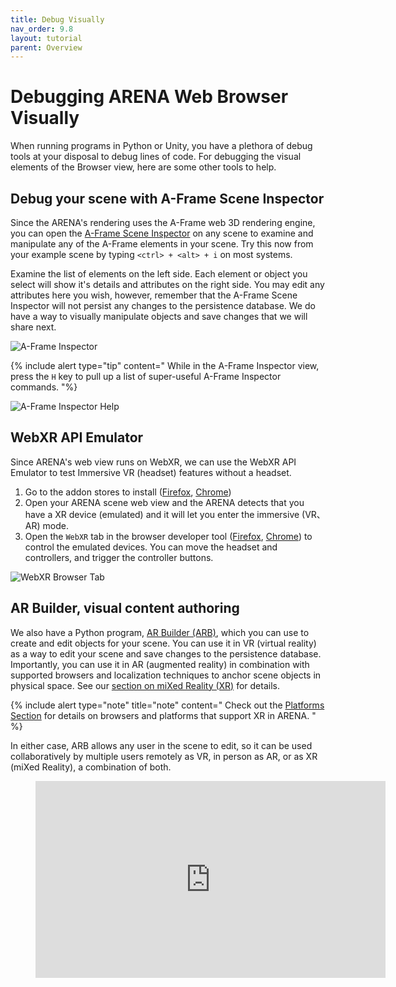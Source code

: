 ```yaml
---
title: Debug Visually
nav_order: 9.8
layout: tutorial
parent: Overview
---
```


# Debugging ARENA Web Browser Visually

When running programs in Python or Unity, you have a plethora of debug tools at your disposal to debug lines of code. For debugging the visual elements of the Browser view, here are some other tools to help.

## Debug your scene with A-Frame Scene Inspector

Since the ARENA's rendering uses the A-Frame web 3D rendering engine, you can open the [A-Frame Scene Inspector](https://aframe.io/docs/1.4.0/introduction/visual-inspector-and-dev-tools.html) on any scene to examine and manipulate any of the A-Frame elements in your scene. Try this now from your example scene by typing `<ctrl> + <alt> + i` on most systems.

Examine the list of elements on the left side. Each element or object you select will show it's details and attributes on the right side. You may edit any attributes here you wish, however, remember that the A-Frame Scene Inspector will not persist any changes to the persistence database. We do have a way to visually manipulate objects and save changes that we will share next.

![A-Frame Inspector](../../../assets/img/overview/inspector.png)

{% include alert type="tip" content="
While in the A-Frame Inspector view, press the `H` key to pull up a list of super-useful A-Frame Inspector commands.
"%}

![A-Frame Inspector Help](../../../assets/img/overview/inspector-help.png)

## WebXR API Emulator

Since ARENA's web view runs on WebXR, we can use the WebXR API Emulator to test Immersive VR (headset) features without a headset.

1. Go to the addon stores to install ([Firefox](https://addons.mozilla.org/firefox/addon/webxr-api-emulator), [Chrome](https://chrome.google.com/webstore/detail/webxr-api-emulator/mjddjgeghkdijejnciaefnkjmkafnnje))
1. Open your ARENA scene web view and the ARENA detects that you have a XR device (emulated) and it will let you enter the immersive (VR、AR) mode.
1. Open the `WebXR` tab in the browser developer tool ([Firefox](https://developer.mozilla.org/en-US/docs/Tools), [Chrome](https://developers.google.com/web/tools/chrome-devtools/)) to control the emulated devices. You can move the headset and controllers, and trigger the controller buttons.

![WebXR Browser Tab](../../../assets/img/overview/webxr-vr-emulator.png)

## AR Builder, visual content authoring

We also have a Python program, [AR Builder (ARB)](../tools/authoring), which you can use to create and edit objects for your scene. You can use it in VR (virtual reality) as a way to edit your scene and save changes to the persistence database. Importantly, you can use it in AR (augmented reality) in combination with supported browsers and localization techniques to anchor scene objects in physical space. See our [section on miXed Reality (XR)](../xr) for details.

{% include alert type="note" title="note" content="
Check out the [Platforms Section](/content/xr/requirements) for details on browsers and platforms that support XR in ARENA.
" %}

In either case, ARB allows any user in the scene to edit, so it can be used collaboratively by multiple users remotely as VR, in person as AR, or as XR (miXed Reality), a combination of both.

<figure class="video_container">
  <iframe width="560" height="315" src="https://www.youtube.com/embed/bYantKzkTFk" frameborder="0" allow="accelerometer; autoplay; clipboard-write; encrypted-media; gyroscope; picture-in-picture" allowfullscreen></iframe>
</figure>
